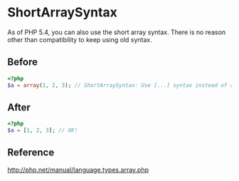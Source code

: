 # ShortArraySyntax

As of PHP 5.4, you can also use the short array syntax.
There is no reason other than compatibility to keep using old syntax.

## Before

```php
<?php
$a = array(1, 2, 3); // ShortArraySyntax: Use [...] syntax instead of array(...) syntax.
```

## After

```php
<?php
$a = [1, 2, 3]; // OK!
```

## Reference

http://php.net/manual/language.types.array.php
